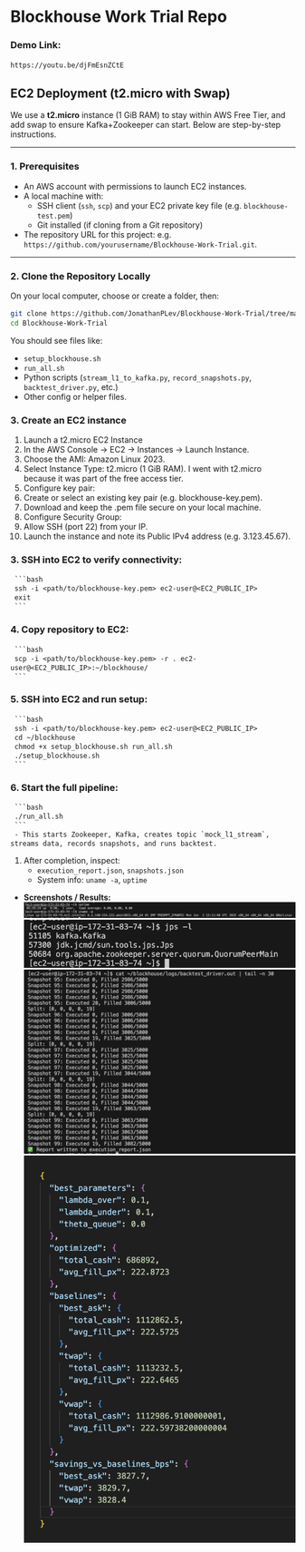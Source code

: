 # Blockhouse Work Trial Repo

### Demo Link:
`https://youtu.be/djFmEsnZCtE`


## EC2 Deployment (t2.micro with Swap)

We use a **t2.micro** instance (1 GiB RAM) to stay within AWS Free Tier, and add swap to ensure Kafka+Zookeeper can start. Below are step-by-step instructions.

---

### 1. Prerequisites

- An AWS account with permissions to launch EC2 instances.
- A local machine with:
  - SSH client (`ssh`, `scp`) and your EC2 private key file (e.g. `blockhouse-test.pem`)
  - Git installed (if cloning from a Git repository)
- The repository URL for this project: e.g. `https://github.com/yourusername/Blockhouse-Work-Trial.git`.

---

### 2. Clone the Repository Locally

On your local computer, choose or create a folder, then:

```bash
git clone https://github.com/JonathanPLev/Blockhouse-Work-Trial/tree/main
cd Blockhouse-Work-Trial
```

You should see files like:
- `setup_blockhouse.sh`
- `run_all.sh`
- Python scripts (`stream_l1_to_kafka.py`, `record_snapshots.py`, `backtest_driver.py`, etc.)
- Other config or helper files.

### 3. Create an EC2 instance
   1. Launch a t2.micro EC2 Instance
   2. In the AWS Console -> EC2 -> Instances -> Launch Instance.
   3. Choose the AMI: Amazon Linux 2023.
   4. Select Instance Type: t2.micro (1 GiB RAM). I went with t2.micro because it was part of the free access tier.
   5. Configure key pair:
   6. Create or select an existing key pair (e.g. blockhouse-key.pem).
   7. Download and keep the .pem file secure on your local machine.
   8. Configure Security Group:
   9. Allow SSH (port 22) from your IP.
   10. Launch the instance and note its Public IPv4 address (e.g. 3.123.45.67).



### 3. SSH into EC2 to verify connectivity:
     ```bash
     ssh -i <path/to/blockhouse-key.pem> ec2-user@<EC2_PUBLIC_IP>
     exit
     ```
### 4. Copy repository to EC2:
     ```bash
     scp -i <path/to/blockhouse-key.pem> -r . ec2-user@<EC2_PUBLIC_IP>:~/blockhouse/
     ```
### 5. SSH into EC2 and run setup:
     ```bash
     ssh -i <path/to/blockhouse-key.pem> ec2-user@<EC2_PUBLIC_IP>
     cd ~/blockhouse
     chmod +x setup_blockhouse.sh run_all.sh
     ./setup_blockhouse.sh
     ```
### 6. Start the full pipeline:
     ```bash
     ./run_all.sh
     ```
     - This starts Zookeeper, Kafka, creates topic `mock_l1_stream`, streams data, records snapshots, and runs backtest.
  1. After completion, inspect:
     - `execution_report.json`, `snapshots.json`
     - System info: `uname -a`, `uptime`
- **Screenshots / Results:**
  ![EC2 instance online](ec2_verification.png "EC2 online")
  ![Kafka and Zookeeper online](Kafka_Zookeeper_running.png "Kafka+Zookeeper online")
  ![Backtest complete](backtest_running.png "Backtest complete")
  ![Final most optimal results](final_json_stdout.png "final results")


